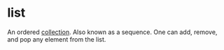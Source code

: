 # list

An ordered [collection](/data_md/computer_science/definitions/data_structure/collection.md). Also known as a sequence. One can add, remove, and pop any element from the list.
